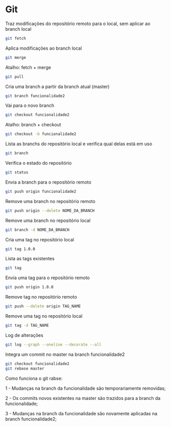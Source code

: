 # Git

Traz modificações do repositório remoto para o local, sem aplicar ao branch local

```bash
git fetch
```

Aplica modificações ao branch local

```bash
git merge
```

Atalho: fetch + merge

```bash
git pull
```

Cria uma branch a partir da branch atual (master)

```bash
git branch funcionalidade2
```

Vai para o novo branch

```bash
git checkout funcionalidade2
```

Atalho: branch + checkout

```bash
git checkout -b funcionalidade2
```

Lista as branchs do repositório local e verifica qual delas está em uso

```bash
git branch
```

Verifica o estado do repositório

```bash
git status
```

Envia a branch para o repositório remoto

```bash
git push origin funcionalidade2
```

Remove uma branch no repositório remoto

```bash
git push origin --delete NOME_DA_BRANCH
```

Remove uma branch no repositório local

```bash
git branch -d NOME_DA_BRANCH
```

Cria uma tag no repositório local

```bash
git tag 1.0.0
```

Lista as tags existentes

```bash
git tag
```

Envia uma tag para o repositório remoto

```bash
git push origin 1.0.0
```

Remove tag no repositório remoto

```bash
git push --delete origin TAG_NAME
```

Remove uma tag no repositório local

```bash
git tag -d TAG_NAME
```

Log de alterações

```bash
git log --graph --oneline --decorate --all
```

Integra um commit no master na branch funcionalidade2

```bash
git checkout funcionalidade2
git rebase master
```

Como funciona o git rabse:

1 - Mudanças na branch da funcionalidade são temporariamente removidas;

2 - Os commits novos existentes na master são trazidos para a branch da funcionalidade;

3 - Mudanças na branch da funcionalidade são novamente aplicadas na branch funcionalidade2;
